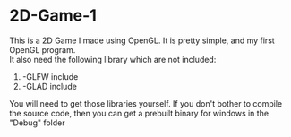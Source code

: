 # 2D-Game-1
This is a 2D Game I made using OpenGL. It is pretty simple, and my first OpenGL program.<br>
It also need the following library which are not included:<br>
<ol>
  <li>-GLFW include</li>
  <li>-GLAD include</li>
</ol>

You will need to get those libraries yourself. If you don't bother to compile the source code, then you can get a prebuilt binary for windows in the "Debug" folder
